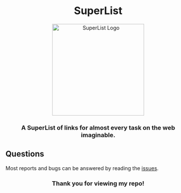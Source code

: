 
<h1 align="center">SuperList</h1>

<p align="center"><a href="https://nitives.github.io" target="_blank" rel="noreferrer noopener"><img width="250" alt="SuperList Logo" <img src="https://raw.githubusercontent.com/nitives/nitives.github.io/master/assets/logo/mini-logo-superlist.png"></a></p>
<h3 align="center">A <strong>SuperList</strong> of links for <strong>almost</strong> every task on the web imaginable.</h3>


<h2>Questions</h2>

Most reports and bugs can be answered by reading the [issues]([https://darkreader.org/help/](https://github.com/nitives/nitives.github.io/issues)).

<h3 align="center"><strong>Thank you for viewing my repo!</strong></h3>
<br/>
